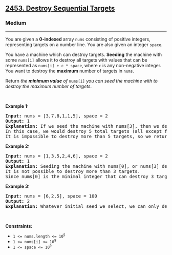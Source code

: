 <h2><a href="https://leetcode.com/problems/destroy-sequential-targets/">2453. Destroy Sequential Targets</a></h2><h3>Medium</h3><hr><div style="user-select: auto;"><p style="user-select: auto;">You are given a <strong style="user-select: auto;">0-indexed</strong> array <code style="user-select: auto;">nums</code> consisting of positive integers, representing targets on a number line. You are also given an integer <code style="user-select: auto;">space</code>.</p>

<p style="user-select: auto;">You have a machine which can destroy targets. <strong style="user-select: auto;">Seeding</strong> the machine with some <code style="user-select: auto;">nums[i]</code> allows it to destroy all targets with values that can be represented as <code style="user-select: auto;">nums[i] + c * space</code>, where <code style="user-select: auto;">c</code> is any non-negative integer. You want to destroy the <strong style="user-select: auto;">maximum</strong> number of targets in <code style="user-select: auto;">nums</code>.</p>

<p style="user-select: auto;">Return<em style="user-select: auto;"> the <strong style="user-select: auto;">minimum value</strong> of </em><code style="user-select: auto;">nums[i]</code><em style="user-select: auto;"> you can seed the machine with to destroy the maximum number of targets.</em></p>

<p style="user-select: auto;">&nbsp;</p>
<p style="user-select: auto;"><strong class="example" style="user-select: auto;">Example 1:</strong></p>

<pre style="user-select: auto;"><strong style="user-select: auto;">Input:</strong> nums = [3,7,8,1,1,5], space = 2
<strong style="user-select: auto;">Output:</strong> 1
<strong style="user-select: auto;">Explanation:</strong> If we seed the machine with nums[3], then we destroy all targets equal to 1,3,5,7,9,... 
In this case, we would destroy 5 total targets (all except for nums[2]). 
It is impossible to destroy more than 5 targets, so we return nums[3].
</pre>

<p style="user-select: auto;"><strong class="example" style="user-select: auto;">Example 2:</strong></p>

<pre style="user-select: auto;"><strong style="user-select: auto;">Input:</strong> nums = [1,3,5,2,4,6], space = 2
<strong style="user-select: auto;">Output:</strong> 1
<strong style="user-select: auto;">Explanation:</strong> Seeding the machine with nums[0], or nums[3] destroys 3 targets. 
It is not possible to destroy more than 3 targets.
Since nums[0] is the minimal integer that can destroy 3 targets, we return 1.
</pre>

<p style="user-select: auto;"><strong class="example" style="user-select: auto;">Example 3:</strong></p>

<pre style="user-select: auto;"><strong style="user-select: auto;">Input:</strong> nums = [6,2,5], space = 100
<strong style="user-select: auto;">Output:</strong> 2
<strong style="user-select: auto;">Explanation:</strong> Whatever initial seed we select, we can only destroy 1 target. The minimal seed is nums[1].
</pre>

<p style="user-select: auto;">&nbsp;</p>
<p style="user-select: auto;"><strong style="user-select: auto;">Constraints:</strong></p>

<ul style="user-select: auto;">
	<li style="user-select: auto;"><code style="user-select: auto;">1 &lt;= nums.length &lt;= 10<sup style="user-select: auto;">5</sup></code></li>
	<li style="user-select: auto;"><code style="user-select: auto;">1 &lt;= nums[i] &lt;= 10<sup style="user-select: auto;">9</sup></code></li>
	<li style="user-select: auto;"><code style="user-select: auto;">1 &lt;= space &lt;=&nbsp;10<sup style="user-select: auto;">9</sup></code></li>
</ul>
</div>